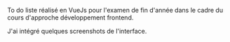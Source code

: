 To do liste réalisé en VueJs pour l'examen de fin d'année dans le cadre du cours d'approche développement frontend.

J'ai intégré quelques screenshots de l'interface.
